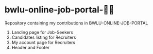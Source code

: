 # bwlu-online-job-portal-🐱‍💻
Repository containing my contributions in BWLU-ONLINE-JOB-PORTAL

1. Landing page for Job-Seekers
2. Candidates listing for Recruiters
3. My account page for Recruiters
4. Header and Footer


